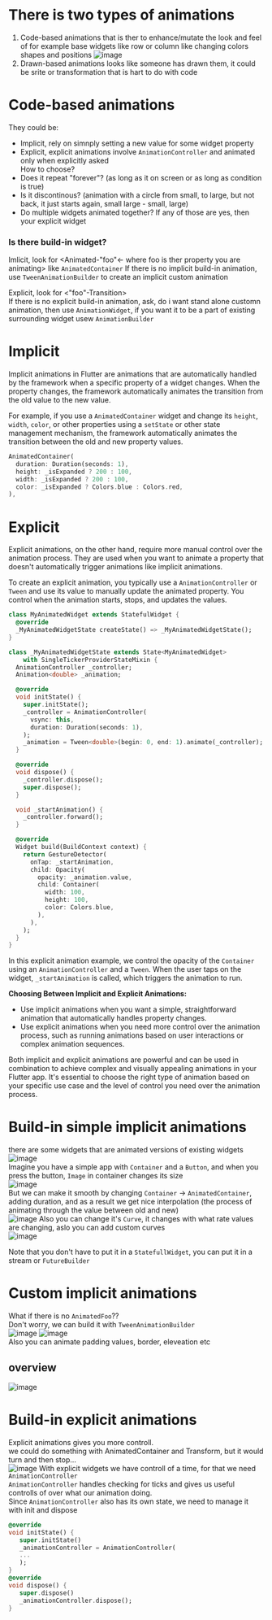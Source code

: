 # There is two types of animations
1. Code-based animations that is ther to enhance/mutate the look and feel of for example base widgets like row or column like changing colors shapes and positions
   ![image](https://github.com/KidPudel/flutter-starter-kit/assets/63263301/e0ea01a3-36b7-4750-9013-e145075e8404)  
2. Drawn-based animations looks like someone has drawn them, it could be srite or transformation that is hart to do with code

# Code-based animations
They could be:
- Implicit, rely on simnply setting a new value for some widget property
- Explicit, explicit animations involve `AnimationController` and animated only when explicitly asked  
How to choose?
- Does it repeat "forever"? (as long as it on screen or as long as condition is true)
- Is it discontinous? (animation with a circle from small, to large, but not back, it just starts again, small large - small, large)
- Do multiple widgets animated together?
If any of those are yes, then your explicit widget

### Is there build-in widget?
Imlicit, look for <Animated-"foo"<- where foo is ther property you are animating> like `AnimatedContainer`
If there is no implicit build-in animation, use `TweenAnimationBuilder` to create an implicit custom animation


Explicit, look for <"foo"-Transition>  
If there is no explicit build-in animation, ask, do i want stand alone customn animation, then use `AnimationWidget`, if you want it to be a part of existing surrounding widget usew `AnimationBuilder`

# Implicit
Implicit animations in Flutter are animations that are automatically handled by the framework when a specific property of a widget changes. When the property changes, the framework automatically animates the transition from the old value to the new value.

For example, if you use a `AnimatedContainer` widget and change its `height`, `width`, `color`, or other properties using a `setState` or other state management mechanism, the framework automatically animates the transition between the old and new property values.

```dart
AnimatedContainer(
  duration: Duration(seconds: 1),
  height: _isExpanded ? 200 : 100,
  width: _isExpanded ? 200 : 100,
  color: _isExpanded ? Colors.blue : Colors.red,
),
```

# Explicit
Explicit animations, on the other hand, require more manual control over the animation process. They are used when you want to animate a property that doesn't automatically trigger animations like implicit animations.

To create an explicit animation, you typically use a `AnimationController` or `Tween` and use its value to manually update the animated property. You control when the animation starts, stops, and updates the values.

```dart
class MyAnimatedWidget extends StatefulWidget {
  @override
  _MyAnimatedWidgetState createState() => _MyAnimatedWidgetState();
}

class _MyAnimatedWidgetState extends State<MyAnimatedWidget>
    with SingleTickerProviderStateMixin {
  AnimationController _controller;
  Animation<double> _animation;

  @override
  void initState() {
    super.initState();
    _controller = AnimationController(
      vsync: this,
      duration: Duration(seconds: 1),
    );
    _animation = Tween<double>(begin: 0, end: 1).animate(_controller);
  }

  @override
  void dispose() {
    _controller.dispose();
    super.dispose();
  }

  void _startAnimation() {
    _controller.forward();
  }

  @override
  Widget build(BuildContext context) {
    return GestureDetector(
      onTap: _startAnimation,
      child: Opacity(
        opacity: _animation.value,
        child: Container(
          width: 100,
          height: 100,
          color: Colors.blue,
        ),
      ),
    );
  }
}
```

In this explicit animation example, we control the opacity of the `Container` using an `AnimationController` and a `Tween`. When the user taps on the widget, `_startAnimation` is called, which triggers the animation to run.

**Choosing Between Implicit and Explicit Animations:**
- Use implicit animations when you want a simple, straightforward animation that automatically handles property changes.
- Use explicit animations when you need more control over the animation process, such as running animations based on user interactions or complex animation sequences.

Both implicit and explicit animations are powerful and can be used in combination to achieve complex and visually appealing animations in your Flutter app. It's essential to choose the right type of animation based on your specific use case and the level of control you need over the animation process.

# Build-in simple implicit animations
there are some widgets that are animated versions of existing widgets  
![image](https://github.com/KidPudel/flutter-starter-kit/assets/63263301/c8427117-6238-487a-928f-823ee0f8c13a)  
Imagine you have a simple app with `Container` and a `Button`, and when you press the button, `Image` in container changes its size  
![image](https://github.com/KidPudel/flutter-starter-kit/assets/63263301/52ff5802-686c-4418-b0d0-dca2df0627ee)  
But we can make it smooth by changing `Container` -> `AnimatedContainer`, adding duration, and as a result we get nice interpolation (the process of animating through the value between old and new)   
![image](https://github.com/KidPudel/flutter-starter-kit/assets/63263301/1833153b-9bc5-47d5-8909-d2f763227c8f)
Also you can change it's `Curve`, it changes with what rate values are changing, aslo you can add custom curves  
![image](https://github.com/KidPudel/flutter-starter-kit/assets/63263301/4da74c74-d38b-4b3e-b223-e1786f3cdeb1)  

Note that you don't have to put it in a `StatefullWidget`, you can put it in a stream or `FutureBuilder`

# Custom implicit animations
What if there is no `AnimatedFoo`??  
Don't worry, we can build it with `TweenAnimationBuilder`  
![image](https://github.com/KidPudel/flutter-starter-kit/assets/63263301/acefa9c4-c5f1-4e76-bf21-c50eb76d1190)
![image](https://github.com/KidPudel/flutter-starter-kit/assets/63263301/3f28835b-e01f-4b9f-9e2e-38a3ef5aaf29)  
Also you can animate padding values, border, eleveation etc
## overview
![image](https://github.com/KidPudel/flutter-starter-kit/assets/63263301/9b9a82d7-00c3-4cbc-982a-ea5c61433326)

# Build-in explicit animations
Explicit animations gives you more controll.  
we could do something with AnimatedContainer and Transform, but it would turn and then stop...  
![image](https://github.com/KidPudel/flutter-starter-kit/assets/63263301/2cc6bd14-2f66-4a2c-9f46-ce268aa37712)
With explicit widgets we have controll of a time, for that we need `AnimationController`  
`AnimationController` handles checking for ticks and gives us useful controlls of over what our animation doing.  
Since `AnimationController` also has its own state, we need to manage it with init and dispose
```dart
@override
void initState() {
   super.initState()
   _animationController = AnimationController(
   ...
   );
}
@override
void dispose() {
   super.dispose()
   _animationController.dispose();
}
```
